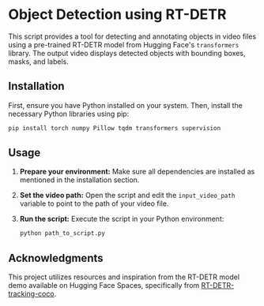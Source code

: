 # Object Detection using RT-DETR

This script provides a tool for detecting and annotating objects in video files using a pre-trained RT-DETR model from Hugging Face's `transformers` library. The output video displays detected objects with bounding boxes, masks, and labels.

## Installation

First, ensure you have Python installed on your system. Then, install the necessary Python libraries using pip:

```bash
pip install torch numpy Pillow tqdm transformers supervision
```

## Usage

1. **Prepare your environment:**
   Make sure all dependencies are installed as mentioned in the installation section.

2. **Set the video path:**
   Open the script and edit the `input_video_path` variable to point to the path of your video file.

3. **Run the script:**
   Execute the script in your Python environment:

   ```bash
   python path_to_script.py

## Acknowledgments

This project utilizes resources and inspiration from the RT-DETR model demo available on Hugging Face Spaces, specifically from [RT-DETR-tracking-coco](https://huggingface.co/spaces/merve/RT-DETR-tracking-coco).
